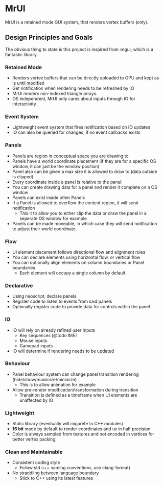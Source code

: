 # MrUI

MrUI is a retained mode GUI system, that renders vertex buffers (only). 

## Design Principles and Goals

The obvious thing to state is this project is inspired from imgui, which is a fantastic library.

### Retained Mode

 - Renders vertex buffers that can be directly uploaded to GPU and kept as is until modified
 - Get notification when rendering needs to be refreshed by IO
 - MrUI renders non-indexed triangle arrays.
 - OS independent, MrUI only cares about inputs through IO for interactivity

### Event System

  - Lightweight event system that fires notification based on IO updates
  - IO can also be queried for changes, if no event callbacks exists

### Panels

  - Panels are region in conceptual space you are drawing to
  - Panels have a world coordinate placement (if they are for a specific OS window, it can just be the window position)
  - Panel also can be given a max size it is allowed to draw to (data outside is clipped)
  - Every coordinate inside a panel is relative to the panel
  - You can create drawing data for a panel and render it complete on a OS window
  - Panels can exist inside other Panels
  - If a Panel is allowed to overflow the content region, it will send notification 
    - This it to allow you to either clip the data or draw the panel in a seperate OS window for example
  - Panels can be made moveable, in which case they will send notification to adjust their world coordinate.

### Flow

  - UI element placement follows directional flow and alignment rules
  - You can declare elements using horizontal flow, or vertical flow
  - You can optionally align elements on column boundaries or Panel boundaries
    - Each element will occupy a single column by default 

### Declarative

  - Using neoscript, declare panels 
  - Register code to listen to events from said panels
  - Optionally register code to provide data for controls within the panel 

### IO

  - IO will rely on already refined user inputs
    - Key sequences (@todo IME)
    - Mouse inputs
    - Gamepad inputs
  - IO will determine if rendering needs to be updated
  

### Behaviour 

  - Panel behaviour system can change panel transition rendering (hide/show/maximize/minimize) 
    - This is to allow animation for example
  - Allow pre-render modification/transformation during transition
    - Transition is defined as a timeframe when UI elements are unaffected by IO
    
### Lightweight

  - Static library (eventually will migarete to C++ modules)
  - **16 bit** mode by default to render coordinates and uv in half precision
  - Color is always sampled from textures and not encoded in vertices for better vertex packing

### Clean and Maintainable

  - Consistent coding style 
    - Follow std c++ naming conventions, use clang-format)
  - No straddling between language boundary
    - Stick to C++ using its latest features 

